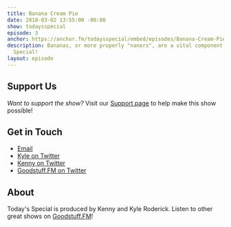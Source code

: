 ```yaml
---
title: Banana Cream Pie
date: 2018-03-02 13:55:00 -06:00
show: todaysspecial
episode: 3
anchor: https://anchor.fm/todaysspecial/embed/episodes/Banana-Cream-Pie-e14qa3
description: Bananas, or more properly "naners", are a vital component in Today's
  Special!
layout: episode
---
```


## Support Us
*Want to support the show?* Visit our [Support page](https://goodstuff.fm/support) to help make this show possible!

## Get in Touch
* [Email](mailto:kyle@goodstuff.fm)
* [Kyle on Twitter](http://twitter.com/dogburps)
* [Kenny on Twitter](http://twitter.com/pizzarobotics)
* [Goodstuff.FM on Twitter](http://twitter.com/goodstufffm)

## About
Today's Special is produced by Kenny and Kyle Roderick. Listen to other great shows on [Goodstuff.FM](http://goodstuff.fm/shows)!
